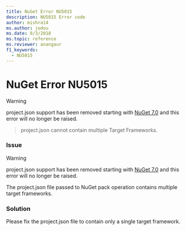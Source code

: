 ```yaml
---
title: NuGet Error NU5015
description: NU5015 Error code
author: mishra14
ms.author: jodou
ms.date: 8/3/2018
ms.topic: reference
ms.reviewer: anangaur
f1_keywords: 
  - NU5015
---
```


# NuGet Error NU5015

> [!WARNING]
> project.json support has been removed starting with  [NuGet 7.0](../../release-notes/NuGet-7.0.md) and this error will no longer be raised.

> project.json cannot contain multiple Target Frameworks.

### Issue

> [!WARNING]
> project.json support has been removed starting with  [NuGet 7.0](../../release-notes/NuGet-7.0.md) and this error will no longer be raised.

The project.json file passed to NuGet pack operation contains multiple target frameworks.

### Solution

Please fix the project.json file to contain only a single target framework.

